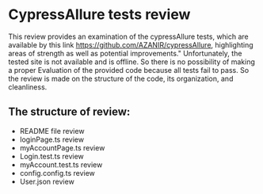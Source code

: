 # CypressAllure tests review
This review provides an examination of the cypressAllure tests, which are available by this link https://github.com/AZANIR/cypressAllure, highlighting areas of strength as well as potential improvements." 
Unfortunately, the tested site is not available and is offline. So there is no possibility of making a proper Evaluation of the provided code because all tests fail to pass. So the review is made on the structure of the code, its organization, and cleanliness. 
## The structure of review:
- README file review
- loginPage.ts review
- myAccountPage.ts review
- Login.test.ts review
- myAccount.test.ts review
- config.config.ts review
- User.json review
